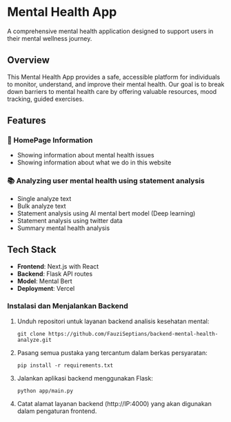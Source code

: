 # Mental Health App

A comprehensive mental health application designed to support users in their mental wellness journey.

## Overview

This Mental Health App provides a safe, accessible platform for individuals to monitor, understand, and improve their mental health. Our goal is to break down barriers to mental health care by offering valuable resources, mood tracking, guided exercises.

## Features

### 🧠 HomePage Information
- Showing information about mental health issues
- Showing information about what we do in this website

### 📚 Analyzing user mental health using statement analysis
- Single analyze text
- Bulk analyze text
- Statement analysis using AI mental bert model (Deep learning)
- Statement analysis using twitter data
- Summary mental health analysis

## Tech Stack

- **Frontend**: Next.js with React
- **Backend**: Flask API routes
- **Model**: Mental Bert
- **Deployment**: Vercel

### Instalasi dan Menjalankan Backend
1. Unduh repositori untuk layanan backend analisis kesehatan mental:
   ```
   git clone https://github.com/FauziSeptians/backend-mental-health-analyze.git
   ```

2. Pasang semua pustaka yang tercantum dalam berkas persyaratan:
   ```
   pip install -r requirements.txt
   ```

3. Jalankan aplikasi backend menggunakan Flask:
   ```
   python app/main.py
   ```

4. Catat alamat layanan backend (http://IP:4000) yang akan digunakan dalam pengaturan frontend.
